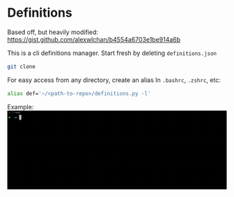 # Definitions

Based off, but heavily modified: https://gist.github.com/alexwlchan/b4554a6703e1be914a6b

This is a cli definitions manager. Start fresh by deleting `definitions.json`

```bash
git clone
```

For easy access from any directory, create an alias In `.bashrc`, `.zshrc`, etc:

```bash
alias def='~/<path-to-repo>/definitions.py -l'
```

Example:
![add definition example](./def_example.gif)
